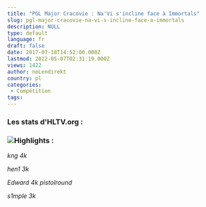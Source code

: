 ```yaml
---
title: "PGL Major Cracovie : Na'Vi s'incline face à Immortals"
slug: pgl-major-cracovie-na-vi-s-incline-face-a-immortals
description: NULL
type: default
language: fr
draft: false
date: 2017-07-18T14:52:00.000Z
lastmod: 2022-05-07T02:31:19.000Z
views: 1422
author: neLendirekt
country: pl
categories:
 - Compétition
tags:
---
```

### Les stats d'HLTV.org :

### ![](/storage/images/596e266ff3696_navi-immortalspng.png)Highlights :

_kng 4k_

_hen1 3k_ 

_Edward 4k pistolround_ 

_s1mple 3k_ 
